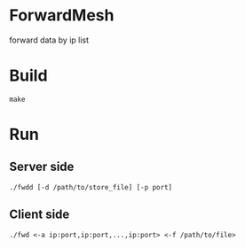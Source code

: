 # ForwardMesh
forward data by ip list
# Build
```
make
```

# Run
## Server side
```
./fwdd [-d /path/to/store_file] [-p port]
```
## Client side
```
./fwd <-a ip:port,ip:port,...,ip:port> <-f /path/to/file>
```
